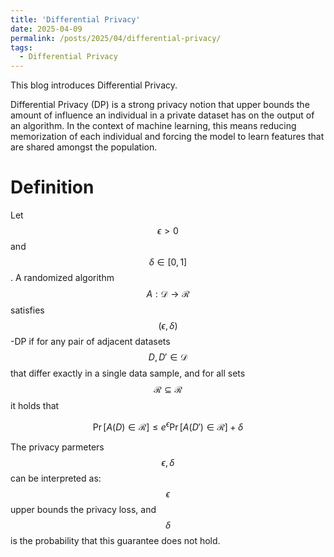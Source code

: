```yaml
---
title: 'Differential Privacy'
date: 2025-04-09
permalink: /posts/2025/04/differential-privacy/
tags:
  - Differential Privacy
---
```


This blog introduces Differential Privacy.

Differential Privacy (DP) is a strong privacy notion that upper bounds the amount of influence an individual in a private dataset has on the output of an algorithm. In the context of machine learning, this means reducing memorization of each individual and forcing the model to learn features that are shared amongst the population.

Definition
======
Let $$\epsilon > 0$$ and $$\delta \in [0,1]$$. A randomized algorithm $$A : \mathcal{D} \rightarrow \mathcal{R}$$ satisfies $$(\epsilon, \delta)$$-DP if for any pair of adjacent datasets $$D, D' \in \mathcal{D}$$ that differ exactly in a single data sample, and for all sets $$\mathcal{R} \subseteq \mathcal{R}$$ it holds that

$$\Pr[A(D) \in \mathcal{R}] \leq e^{\epsilon} \Pr[A(D') \in \mathcal{R}] + \delta$$

The privacy parmeters $$\epsilon, \delta$$ can be interpreted as: $$\epsilon$$ upper bounds the privacy loss, and $$\delta$$ is the probability that this guarantee does not hold.
